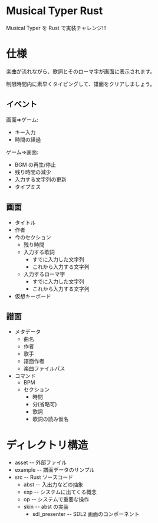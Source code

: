 # Musical Typer Rust

Musical Typer を Rust で実装チャレンジ!!!


# 仕様

楽曲が流れながら、歌詞とそのローマ字が画面に表示されます。

制限時間内に素早くタイピングして、譜面をクリアしましょう。


## イベント

画面=>ゲーム:
- キー入力
- 時間の経過

ゲーム=>画面:
- BGM の再生/停止
- 残り時間の減少
- 入力する文字列の更新
- タイプミス


## 画面

- タイトル
- 作者
- 今のセクション
  - 残り時間
  - 入力する歌詞
    - すでに入力した文字列
    - これから入力する文字列
  - 入力するローマ字
    - すでに入力した文字列
    - これから入力する文字列
- 仮想キーボード


## 譜面

- メタデータ
  - 曲名
  - 作者
  - 歌手
  - 譜面作者
  - 楽曲ファイルパス
- コマンド
  - BPM
  - セクション
    - 時間
    - 分(省略可)
    - 歌詞
    - 歌詞の読み仮名


# ディレクトリ構造

- asset -- 外部ファイル
- example -- 譜面データのサンプル
- src -- Rust ソースコード
  - abst -- 入出力などの抽象
  - exp -- システムに出てくる概念
  - op -- システムで重要な操作
  - skin -- abst の実装
    - sdl_presenter -- SDL2 画面のコンポーネント
